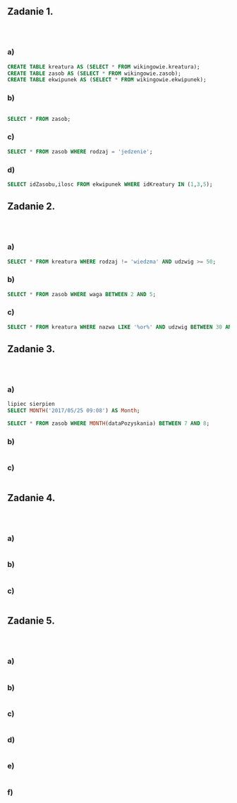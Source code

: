 ## Zadanie 1. <p>&nbsp;</p>

### a)
```sql
CREATE TABLE kreatura AS (SELECT * FROM wikingowie.kreatura); 
CREATE TABLE zasob AS (SELECT * FROM wikingowie.zasob); 
CREATE TABLE ekwipunek AS (SELECT * FROM wikingowie.ekwipunek); 
```

### b)

```sql

SELECT * FROM zasob;
```

### c)

```sql
SELECT * FROM zasob WHERE rodzaj = 'jedzenie';

```

### d)

```sql
SELECT idZasobu,ilosc FROM ekwipunek WHERE idKreatury IN (1,3,5);

```



## Zadanie 2. <p>&nbsp;</p>

### a)
```sql
SELECT * FROM kreatura WHERE rodzaj != 'wiedzma' AND udzwig >= 50;
```
### b)

```sql
SELECT * FROM zasob WHERE waga BETWEEN 2 AND 5;
```

### c)

```sql
SELECT * FROM kreatura WHERE nazwa LIKE '%or%' AND udzwig BETWEEN 30 AND 70;
```
## Zadanie 3. <p>&nbsp;</p>

### a)
```sql
lipiec sierpien
SELECT MONTH('2017/05/25 09:08') AS Month;

SELECT * FROM zasob WHERE MONTH(dataPozyskania) BETWEEN 7 AND 8;
```
### b)

```sql
```

### c)

```sql
```

## Zadanie 4. <p>&nbsp;</p>

### a)
```sql


```
### b)

```sql
```

### c)

```sql

```

## Zadanie 5. <p>&nbsp;</p>

### a)
```sql
```
### b)

```sql
```

### c)

```sql
```
### d)
```sql
```
### e)

```sql

```

### f)

```sql
```
